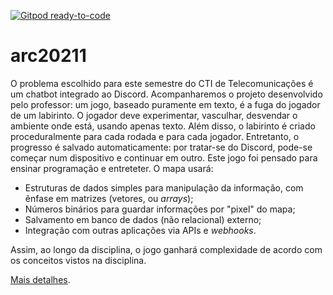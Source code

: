 [![Gitpod ready-to-code](https://img.shields.io/badge/Gitpod-ready--to--code-blue?logo=gitpod)](https://gitpod.io/#https://github.com/DalianeAna/arc20211)

# arc20211
O problema escolhido para este semestre do CTI de Telecomunicações é um chatbot integrado ao Discord. 
Acompanharemos o projeto desenvolvido pelo professor: um jogo, baseado puramente em texto, é a fuga do jogador de um labirinto. 
O jogador deve experimentar, vasculhar, desvendar o ambiente onde está, usando apenas texto.
Além disso, o labirinto é criado proceduralmente para cada rodada e para cada jogador. Entretanto, o progresso é salvado automaticamente: por tratar-se do Discord, pode-se começar num dispositivo e continuar em outro.
Este jogo foi pensado para ensinar programação e entreteter. O mapa usará:

- Estruturas de dados simples para manipulação da informação, com ênfase em matrizes (vetores, ou _arrays_);
- Números binários para guardar informações por "pixel" do mapa;
- Salvamento em banco de dados (não relacional) externo;
- Integração com outras aplicações via APIs e _webhooks_.

Assim, ao longo da disciplina, o jogo ganhará complexidade de acordo com os conceitos vistos na disciplina.

[Mais detalhes](https://github.com/boidacarapreta/arc20211#readme).
